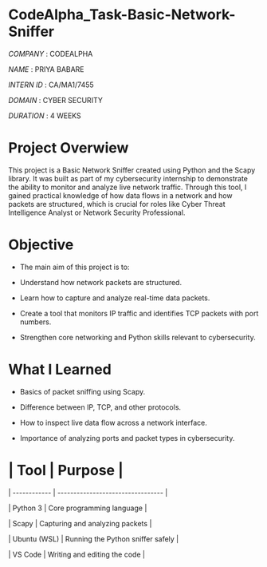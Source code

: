 # CodeAlpha_Task-Basic-Network-Sniffer

*COMPANY* : CODEALPHA

*NAME* : PRIYA BABARE

*INTERN ID* : CA/MA1/7455

*DOMAIN* : CYBER  SECURITY 

*DURATION* : 4 WEEKS

# Project Overwiew

This project is a Basic Network Sniffer created using Python and the Scapy library. It was built as part of my cybersecurity internship to demonstrate the ability to monitor and analyze live network traffic. Through this tool, I gained practical knowledge of how data flows in a network and how packets are structured, which is crucial for roles like Cyber Threat Intelligence Analyst or Network Security Professional.

# Objective

- The main aim of this project is to:

- Understand how network packets are structured.

- Learn how to capture and analyze real-time data packets.

- Create a tool that monitors IP traffic and identifies TCP packets with port numbers.

- Strengthen core networking and Python skills relevant to cybersecurity.

# What I Learned

- Basics of packet sniffing using Scapy.

- Difference between IP, TCP, and other protocols.

- How to inspect live data flow across a network interface.

- Importance of analyzing ports and packet types in cybersecurity.

# | Tool       | Purpose                           |

| ------------ | --------------------------------- |

| Python 3     | Core programming language         |

| Scapy        | Capturing and analyzing packets   |

| Ubuntu (WSL) | Running the Python sniffer safely |

| VS Code      | Writing and editing the code      |



